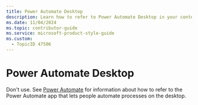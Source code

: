 ```yaml
---
title: Power Automate Desktop
description: Learn how to refer to Power Automate Desktop in your content.
ms.date: 11/04/2024
ms.topic: contributor-guide
ms.service: microsoft-product-style-guide
ms.custom:
  - TopicID 47506
---
```



# Power Automate Desktop

Don't use. See [Power Automate](~\a_z_names_terms\p\power-automate.md) for information about how to refer to the Power Automate app that lets people automate processes on the desktop.

